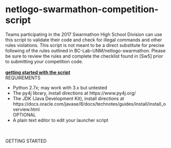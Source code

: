 # netlogo-swarmathon-competition-script
Teams participating in the 2017 Swarmathon High School Division can use this script to validate their code and check for illegal commands and other rules violations. This script is not meant to be a direct substitute for precise following of the rules outlined in BC-Lab-UNM/netlogo-swarmathon. Please be sure to review the rules and complete the checklist found in [Sw5] prior to submitting your competition code. <br><br>
<b><u>getting started with the script</b></u><br>
REQUIREMENTS
<ul>
<li>Python 2.7x; may work with 3.x but untested</li>
<li>The py4j library, install directions at https://www.py4j.org/ </li>
<li>The JDK (Java Development Kit), install directions at https://docs.oracle.com/javase/8/docs/technotes/guides/install/install_overview.html</li>
OPTIONAL<br>
<li>A plain text editor to edit your launcher script</li>
</ul><br><br>
GETTING STARTED<br>
